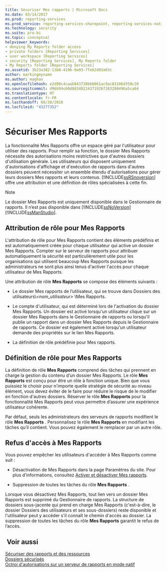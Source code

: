 ```yaml
---
title: Sécuriser Mes rapports | Microsoft Docs
ms.date: 03/14/2017
ms.prod: reporting-services
ms.prod_service: reporting-services-sharepoint, reporting-services-native
ms.technology: security
ms.suite: pro-bi
ms.topic: conceptual
helpviewer_keywords:
- denying My Reports folder access
- private folders [Reporting Services]
- user workspace [Reporting Services]
- security [Reporting Services], My Reports folder
- My Reports folder [Reporting Services]
ms.assetid: 3b23a382-13b8-4196-9a93-7fe62d03a63c
author: markingmyname
ms.author: maghan
ms.openlocfilehash: e2d98c4caab843730bb6061ac9ac83106d350c20
ms.sourcegitcommit: d96b94c60d88340224371926f283200496a5ca64
ms.translationtype: HT
ms.contentlocale: fr-FR
ms.lasthandoff: 08/30/2018
ms.locfileid: "43277352"
---
```

# <a name="secure-my-reports"></a>Sécuriser Mes Rapports
  La fonctionnalité Mes Rapports offre un espace géré par l'utilisateur pour utiliser des rapports. Pour remplir sa fonction, le dossier Mes Rapports nécessite des autorisations moins restrictives que d'autres dossiers d'utilisation générale. Les utilisateurs qui disposent uniquement d'autorisations d'affichage et d'exécution de rapports dans d'autres dossiers peuvent nécessiter un ensemble étendu d'autorisations pour gérer leurs dossiers Mes rapports et leurs contenus. [!INCLUDE[ssRSnoversion](../../includes/ssrsnoversion-md.md)] offre une attribution et une définition de rôles spécialisées à cette fin.  
  
> [!NOTE]  
>  Le dossier Mes Rapports est uniquement disponible dans le Gestionnaire de rapports. Il n’est pas disponible dans [!INCLUDE[ssNoVersion](../../includes/ssnoversion-md.md)][!INCLUDE[ssManStudio](../../includes/ssmanstudio-md.md)].  
  
## <a name="role-assignment-for-my-reports"></a>Attribution de rôle pour Mes Rapports  
 L'attribution de rôle pour Mes Rapports contient des éléments prédéfinis et est automatiquement créée pour chaque utilisateur qui active un dossier Mes Rapports. Compter sur le serveur de rapports pour attribuer automatiquement la sécurité est particulièrement utile pour les organisations qui utilisent beaucoup Mes Rapports puisque les administrateurs ne sont plus ainsi tenus d'activer l'accès pour chaque utilisateur de Mes Rapports.  
  
 Une attribution de rôle **Mes Rapports** se compose des éléments suivants :  
  
-   Le dossier Mes rapports de l’utilisateur, qui se trouve dans Dossiers des utilisateurs\\*\<nom_utilisateur>* \Mes Rapports.  
  
-   Le compte d'utilisateur, qui est déterminé lors de l'activation du dossier Mes Rapports. Un dossier est activé lorsqu'un utilisateur clique sur un dossier Mes Rapports dans le Gestionnaire de rapports ou lorsqu'il publie un rapport dans un dossier Mes Rapports depuis le Gestionnaire de rapports. Ce dossier est également activé lorsqu'un utilisateur demande des propriétés sur le lien Mes Rapports.  
  
-   La définition de rôle prédéfinie pour Mes rapports.  
  
## <a name="role-definition-for-my-reports"></a>Définition de rôle pour Mes Rapports  
 La définition de rôle **Mes Rapports** comprend des tâches qui prennent en charge la gestion du contenu d’un dossier Mes Rapports. Le rôle **Mes Rapports** est conçu pour être un rôle à fonction unique. Bien que vous puissiez le choisir pour n'importe quelle stratégie de sécurité au niveau élément, vous devez éviter de le faire pour réduire le risque de le modifier en fonction d'autres dossiers. Réserver le rôle **Mes Rapports** pour la fonctionnalité Mes Rapports peut vous permettre d’assurer une expérience utilisateur cohérente.  
  
 Par défaut, seuls les administrateurs des serveurs de rapports modifient le rôle **Mes Rapports** . Personnalisez le rôle **Mes Rapports** en modifiant les tâches qu’il contient. Vous pouvez également le remplacer par un autre rôle.  
  
## <a name="denying-access-to-my-reports"></a>Refus d'accès à Mes Rapports  
 Vous pouvez empêcher les utilisateurs d'accéder à Mes Rapports comme suit :  
  
-   Désactivation de Mes Rapports dans la page Paramètres du site. Pour plus d’informations, consultez [Activer et désactiver Mes rapports](../../reporting-services/report-server/enable-and-disable-my-reports.md).  
  
-   Suppression de toutes les tâches du rôle **Mes Rapports** .  
  
 Lorsque vous désactivez Mes Rapports, tout lien vers un dossier Mes Rapports est supprimé du Gestionnaire de rapports. La structure de dossiers sous-jacente qui prend en charge Mes Rapports (c'est-à-dire, le dossier Dossiers des utilisateurs et ses sous-dossiers) reste disponible et l'utilisateur peut y accéder s'il connaît le chemin d'accès au dossier. La suppression de toutes les tâches du rôle **Mes Rapports** garantit le refus de l’accès.  
  
## <a name="see-also"></a> Voir aussi  
 [Sécuriser des rapports et des ressources](../../reporting-services/security/secure-reports-and-resources.md)   
 [Dossiers sécurisés](../../reporting-services/security/secure-folders.md)   
 [Octroi d'autorisations sur un serveur de rapports en mode natif](../../reporting-services/security/granting-permissions-on-a-native-mode-report-server.md)  
  
  
